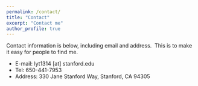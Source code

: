```yaml
---
permalink: /contact/
title: "Contact"
excerpt: "Contact me"
author_profile: true
---
```

Contact information is below, including email and address.  This is to make it easy for people to find me.

* E-mail: lyt1314 [at] stanford.edu
* Tel: 650-441-7953
* Address: 330 Jane Stanford Way, Stanford, CA 94305
